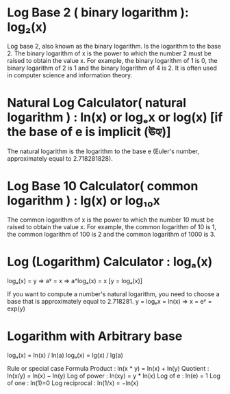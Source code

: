 # Log Base 2 ( binary logarithm ): log₂(x)
Log base 2, also known as the binary logarithm. Is the logarithm to the base 2. The binary logarithm of x is the power to which the number 2 must be raised to obtain the value x.
For example, the binary logarithm of 1 is 0, the binary logarithm of 2 is 1 and the binary logarithm of 4 is 2. It is often used in computer science and information 
theory.

# Natural Log Calculator( natural logarithm ) : ln(x) or logₑx or log(x) [if the base of e is implicit (ঊহ্য)]
The natural logarithm is the logarithm to the base e (Euler's number, approximately equal to 2.718281828).

# Log Base 10 Calculator( common logarithm ) : lg(x) or log₁₀x
The common logarithm of x is the power to which the number 10 must be raised to obtain the value x. For example, the common logarithm of 10 is 1, the common logarithm of 100 is 2
and the common  logarithm of 1000 is 3.

# Log (Logarithm) Calculator :  logₐ(x)
logₐ(x) = y
=> aʸ = x
=> a^logₐ(x) = x [y = logₐ(x)]

If you want to compute a number's natural logarithm, you need to choose a base that is approximately equal to 2.718281.
y = logₑx = ln(x)
=> x = eʸ = exp(y)

# Logarithm with Arbitrary base
logₐ(x) = ln(x) / ln(a)
logₐ(x) = lg(x) / lg(a)


Rule or special case	Formula
Product	: ln(x * y) = ln(x) + ln(y)
Quotient : ln(x/y) = ln(x) − ln(y)
Log of power : ln(xy) = y * ln(x)
Log of e : ln(e) = 1
Log of one : ln(1)=0
Log reciprocal : ln(1/x) = −ln(x)

